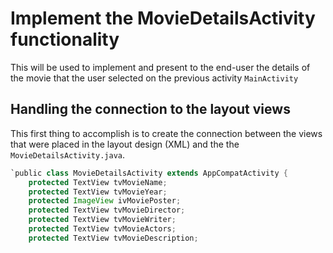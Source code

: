 # Implement the MovieDetailsActivity functionality
This will be used to implement and present to the end-user the details of the movie that the user selected on the previous activity `MainActivity`

## Handling the connection to the layout views
This first thing to accomplish is to create the connection between the views that were placed in the layout design (XML) and the the `MovieDetailsActivity.java`.

``` java
`public class MovieDetailsActivity extends AppCompatActivity {  
    protected TextView tvMovieName;  
    protected TextView tvMovieYear;  
    protected ImageView ivMoviePoster;  
    protected TextView tvMovieDirector;  
    protected TextView tvMovieWriter;  
    protected TextView tvMovieActors;  
    protected TextView tvMovieDescription;
````